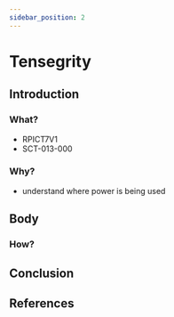 ```yaml
---
sidebar_position: 2
---
```


# Tensegrity

## Introduction

### What?
- RPICT7V1
- SCT-013-000

### Why?
- understand where power is being used

## Body

### How?

## Conclusion

## References